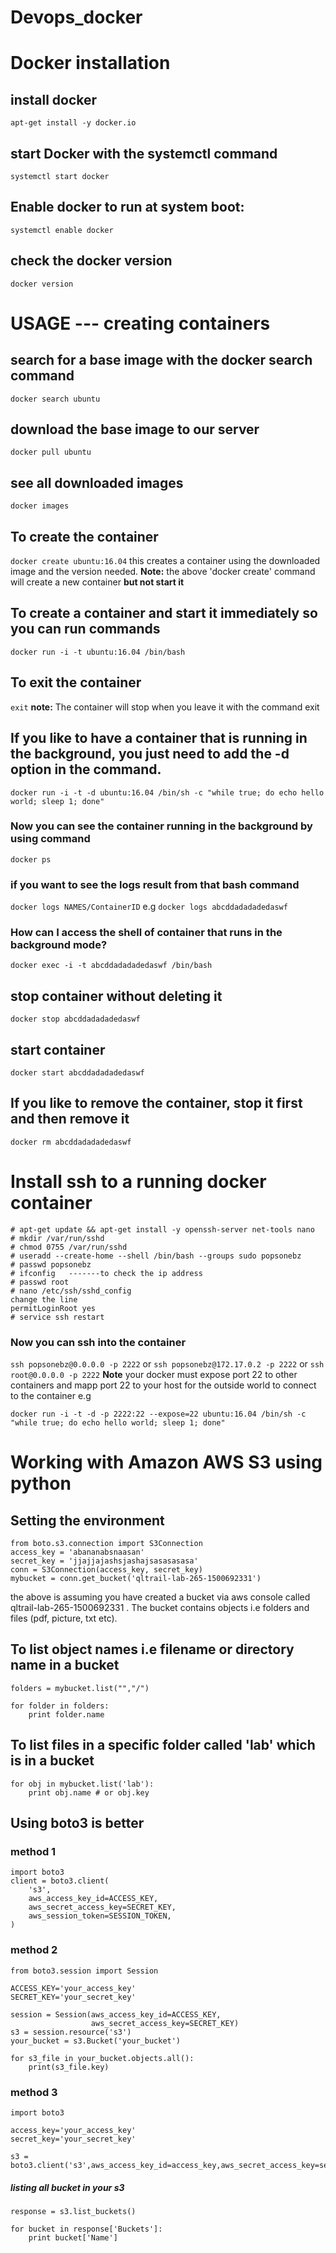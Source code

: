 # Devops_docker
# Docker installation
## install docker
```apt-get install -y docker.io```
## start Docker with the systemctl command
```systemctl start docker```
## Enable docker to run at system boot:
```systemctl enable docker```
## check the docker version
```docker version```
# USAGE --- creating containers
## search for a base image with the docker search command
```docker search ubuntu```
## download the base image to our server
```docker pull ubuntu```
## see all downloaded images
```docker images```
## To create the container
```docker create ubuntu:16.04``` this creates a container using the downloaded image and the version needed.
**Note:** the above 'docker create' command will create a new container **but not start it**
## To create a container and start it immediately so you can run commands
```docker run -i -t ubuntu:16.04 /bin/bash```
## To exit the container
```exit``` **note:** The container will stop when you leave it with the command exit
## If you like to have a container that is running in the background, you just need to add the -d option in the command.
```docker run -i -t -d ubuntu:16.04 /bin/sh -c "while true; do echo hello world; sleep 1; done"```
### Now you can see the container running in the background by using command
```docker ps```
### if you want to see the logs result from that bash command
```docker logs NAMES/ContainerID```
e.g
```docker logs abcddadadadedaswf```
### How can I access the shell of container that runs in the background mode?
```docker exec -i -t abcddadadadedaswf /bin/bash```
## stop container without deleting it
```docker stop abcddadadadedaswf```
## start container
```docker start abcddadadadedaswf```
## If you like to remove the container, stop it first and then remove it
```docker rm abcddadadadedaswf```


# Install ssh to a running docker container
```
# apt-get update && apt-get install -y openssh-server net-tools nano
# mkdir /var/run/sshd
# chmod 0755 /var/run/sshd
# useradd --create-home --shell /bin/bash --groups sudo popsonebz
# passwd popsonebz
# ifconfig   -------to check the ip address
# passwd root
# nano /etc/ssh/sshd_config
change the line 
permitLoginRoot yes
# service ssh restart
```
### Now you can ssh into the container
```ssh popsonebz@0.0.0.0 -p 2222``` or ```ssh popsonebz@172.17.0.2 -p 2222``` or
```ssh root@0.0.0.0 -p 2222```
**Note** your docker must expose port 22 to other containers and mapp port 22 to your host for the outside world to connect to the container e.g

```docker run -i -t -d -p 2222:22 --expose=22 ubuntu:16.04 /bin/sh -c "while true; do echo hello world; sleep 1; done"```

# Working with Amazon AWS S3 using python
## Setting the environment
```
from boto.s3.connection import S3Connection
access_key = 'abananabsnaasan'
secret_key = 'jjajjajashsjashajsasasasasa'
conn = S3Connection(access_key, secret_key)
mybucket = conn.get_bucket('qltrail-lab-265-1500692331') 
```
the above is assuming you have created a bucket via aws console called qltrail-lab-265-1500692331 . The bucket contains objects i.e folders and files (pdf, picture, txt etc).

## To list object names i.e filename or directory name in a bucket
```folders = mybucket.list("","/")```

```
for folder in folders:
    print folder.name
```
## To list files in a specific folder called 'lab' which is in a bucket
```
for obj in mybucket.list('lab'):
    print obj.name # or obj.key
```
## Using boto3 is better
### method 1
```
import boto3
client = boto3.client(
    's3',
    aws_access_key_id=ACCESS_KEY,
    aws_secret_access_key=SECRET_KEY,
    aws_session_token=SESSION_TOKEN,
)
```
### method 2
```
from boto3.session import Session

ACCESS_KEY='your_access_key'
SECRET_KEY='your_secret_key'

session = Session(aws_access_key_id=ACCESS_KEY,
                  aws_secret_access_key=SECRET_KEY)
s3 = session.resource('s3')
your_bucket = s3.Bucket('your_bucket')

for s3_file in your_bucket.objects.all():
    print(s3_file.key)
```
### method 3
```
import boto3

access_key='your_access_key'
secret_key='your_secret_key'

s3 = boto3.client('s3',aws_access_key_id=access_key,aws_secret_access_key=secret_key)
```
##### listing all bucket in your s3
```
response = s3.list_buckets() 

for bucket in response['Buckets']:
    print bucket['Name']
````
